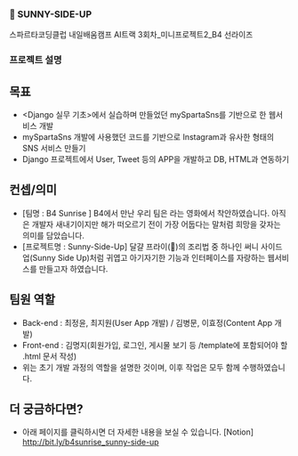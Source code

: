 ### 🥚 SUNNY-SIDE-UP
스파르타코딩클럽 내일배움캠프 AI트랙 3회차_미니프로젝트2_B4 선라이즈 


### 프로젝트 설명

## 목표

- <Django 실무 기초>에서 실습하며 만들었던 mySpartaSns를 기반으로 한 웹서비스 개발
- mySpartaSns 개발에 사용했던 코드를 기반으로 Instagram과 유사한 형태의 SNS 서비스 만들기
- Django 프로젝트에서 User, Tweet 등의 APP을 개발하고 DB, HTML과 연동하기

## 컨셉/의미

- [팀명 : B4 Sunrise ] B4에서 만난 우리 팀은 <Before Sunrise>라는 영화에서 착안하였습니다. 아직은 개발자 새내기이지만 해가 떠오르기 전이 가장 어둡다는 말처럼 희망을 갖자는 의미를 담았습니다.
- [프로젝트명 : Sunny-Side-Up] 달걀 프라이(🍳)의 조리법 중 하나인 써니 사이드 업(Sunny Side Up)처럼 귀엽고 아기자기한 기능과 인터페이스를 자랑하는 웹서비스를 만들고자 하였습니다.

## 팀원 역할

- Back-end : 최정윤, 최지원(User App 개발) / 김병문, 이효정(Content App 개발)
- Front-end : 김명지(회원가입, 로그인, 게시물 보기 등 /template에 포함되어야 할 .html 문서 작성)
- 위는 초기 개발 과정의 역할을 설명한 것이며, 이후 작업은 모두 함께 수행하였습니다.

## 더 궁금하다면?
- 아래 페이지를 클릭하시면 더 자세한 내용을 보실 수 있습니다. 
[Notion] http://bit.ly/b4sunrise_sunny-side-up
